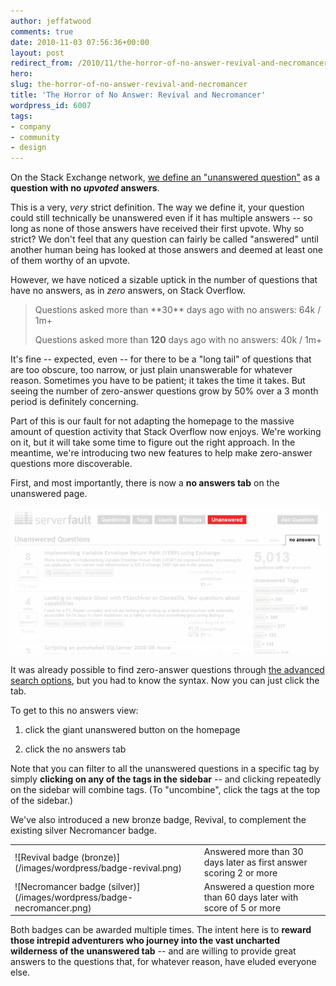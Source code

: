 ```yaml
---
author: jeffatwood
comments: true
date: 2010-11-03 07:56:36+00:00
layout: post
redirect_from: /2010/11/the-horror-of-no-answer-revival-and-necromancer
hero: 
slug: the-horror-of-no-answer-revival-and-necromancer
title: 'The Horror of No Answer: Revival and Necromancer'
wordpress_id: 6007
tags:
- company
- community
- design
---
```


On the Stack Exchange network, [we define an "unanswered question"](http://blog.stackoverflow.com/2008/09/ok-now-define-answered/) as a **question with no _upvoted_ answers**.

This is a very, _very_ strict definition. The way we define it, your question could still technically be unanswered even if it has multiple answers -- so long as none of those answers have received their first upvote. Why so strict? We don't feel that any question can fairly be called "answered" until another human being has looked at those answers and deemed at least one of them worthy of an upvote.

However, we have noticed a sizable uptick in the number of questions that have no answers, as in _zero_ answers, on Stack Overflow.



<blockquote>
Questions asked more than **30** days ago with no answers:
64k / 1m+

Questions asked more than **120** days ago with no answers:
40k / 1m+
</blockquote>


 
It's fine -- expected, even -- for there to be a "long tail" of questions that are too obscure, too narrow, or just plain unanswerable for whatever reason. Sometimes you have to be patient; it takes the time it takes. But seeing the number of zero-answer questions grow by 50% over a 3 month period is definitely concerning.

Part of this is our fault for not adapting the homepage to the massive amount of question activity that Stack Overflow now enjoys. We're working on it, but it will take some time to figure out the right approach. In the meantime, we're introducing two new features to help make zero-answer questions more discoverable.

First, and most importantly, there is now a **no answers tab** on the unanswered page.

![](/images/wordpress/unanswered-no-answers-tab.png)

It was already possible to find zero-answer questions through [the advanced search options](http://stackoverflow.com/search), but you had to know the syntax. Now you can just click the tab.

To get to this no answers view:





  1. click the giant unanswered button on the homepage

  2. click the no answers tab


Note that you can filter to all the unanswered questions in a specific tag by simply **clicking on any of the tags in the sidebar** -- and clicking repeatedly on the sidebar will combine tags. (To "uncombine", click the tags at the top of the sidebar.)

We've also introduced a new bronze badge, Revival, to complement the existing silver Necromancer badge. 

<table >
<tr >

<td >![Revival badge (bronze)](/images/wordpress/badge-revival.png)
</td>

<td >Answered more than 30 days later as first answer scoring 2 or more
</td>
</tr>

<td >![Necromancer badge (silver)](/images/wordpress/badge-necromancer.png)
</td>

<td >
Answered a question more than 60 days later with score of 5 or more

</td>
<tr >
</tr>
</table>

Both badges can be awarded multiple times. The intent here is to **reward those intrepid adventurers who journey into the vast uncharted wilderness of the unanswered tab** -- and are willing to provide great answers to the questions that, for whatever reason, have eluded everyone else.
